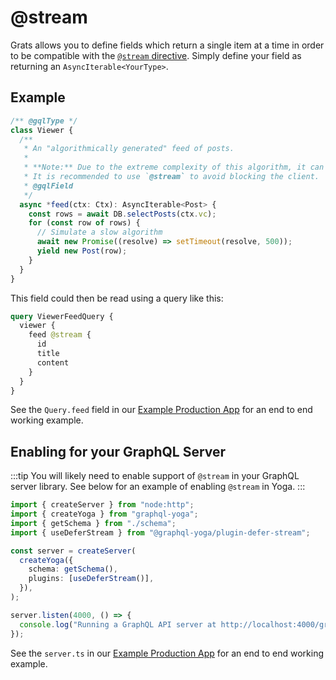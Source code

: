 # @stream

Grats allows you to define fields which return a single item at a time in order to be compatible with the [`@stream` directive](https://github.com/graphql/graphql-wg/blob/main/rfcs/DeferStream.md). Simply define your field as returning an `AsyncIterable<YourType>`.

## Example

```ts
/** @gqlType */
class Viewer {
  /**
   * An "algorithmically generated" feed of posts.
   *
   * **Note:** Due to the extreme complexity of this algorithm, it can be slow.
   * It is recommended to use `@stream` to avoid blocking the client.
   * @gqlField
   */
  async *feed(ctx: Ctx): AsyncIterable<Post> {
    const rows = await DB.selectPosts(ctx.vc);
    for (const row of rows) {
      // Simulate a slow algorithm
      await new Promise((resolve) => setTimeout(resolve, 500));
      yield new Post(row);
    }
  }
}
```

This field could then be read using a query like this:

```graphql
query ViewerFeedQuery {
  viewer {
    feed @stream {
      id
      title
      content
    }
  }
}
```

See the `Query.feed` field in our [Example Production App](../05-examples/10-production-app.md) for an end to end working example.

## Enabling for your GraphQL Server

:::tip
You will likely need to enable support of `@stream` in your GraphQL server library. See below for an example of enabling `@stream` in Yoga.
:::

```ts
import { createServer } from "node:http";
import { createYoga } from "graphql-yoga";
import { getSchema } from "./schema";
import { useDeferStream } from "@graphql-yoga/plugin-defer-stream";

const server = createServer(
  createYoga({
    schema: getSchema(),
    plugins: [useDeferStream()],
  }),
);

server.listen(4000, () => {
  console.log("Running a GraphQL API server at http://localhost:4000/graphql");
});
```

See the `server.ts` in our [Example Production App](../05-examples/10-production-app.md) for an end to end working example.
